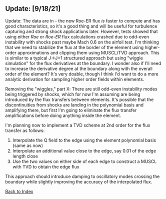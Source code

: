 ## Update: [9/18/21]

Update: The data are in - the new Roe-ER flux *is* faster to compute and has good characteristics, so it's a good thing and
will be useful for turbulence capturing and strong shock applications later. However, tests showed that using either *Roe* or
*Roe-ER* flux calculations crashed due to odd-even instability with shocks past maybe Mach 0.6 on the airfoil test. I'm
thinking that we need to stabilize the flux at the border of the element using higher-order approximations and clipping them
using MUSCL/TVD approach. This is similar to a typical J->J+1 structured approach but using "wiggle simulation" for the flux
derivatives at the boundary. I wonder also if I'll need to increase the derivative degree at the boundary along with the
overall order of the element? It's very doable, though I think I'd want to do a more analytic derivation for sampling higher
order fields within elements.

Removing the "wiggles," part X: There are still odd-even instability modes being triggered by shocks, which for now I'm
assuming are being introduced by the flux transfers between elements. It's possible that the discontinuities from shocks are
landing in the polynomial basis and amplifying there, but first I'm going to eliminate the flux transfer amplifications before
doing anything inside the element.

I'm planning now to implement a TVD scheme at 2nd order for the flux transfer as follows:
1) Interpolate the Q field to the edge using the element polynomial basis (same as now)
2) Interpolate an additional value close to the edge, say 0.01 of the edge length close
3) Use the two values on either side of each edge to construct a MUSCL with TVD to obtain the edge flux

This approach should introduce damping to oscillatory modes crossing the boundary while slightly improving the accuracy of
the interpolated flux.

[Back to Index](../CHANGELOG.md)
